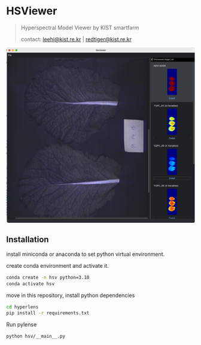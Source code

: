# HSViewer

> Hyperspectral Model Viewer by KIST smartfarm
>
> contact: leehi@kist.re.kr | redtiger@kist.re.kr 

![screenshot](./doc/screenshot.png)

## Installation 

install miniconda or anaconda to set python virtual environment. 

create conda environment and activate it. 
```bash
conda create -n hsv python=3.10 
conda activate hsv
```

move in this repository, install python dependencies
```bash
cd hyperlens
pip install -r requirements.txt 
``` 

Run pylense
```
python hsv/__main__.py 
```



